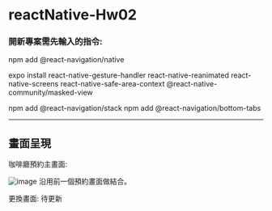 # reactNative-Hw02
### 開新專案需先輸入的指令:

npm add @react-navigation/native

expo install react-native-gesture-handler react-native-reanimated react-native-screens react-native-safe-area-context @react-native-community/masked-view

npm add @react-navigation/stack
npm add @react-navigation/bottom-tabs

---
## 畫面呈現
咖啡廳預約主畫面:

![image](https://github.com/Lein6927/reactNative-Hw02/assets/33750244/113de2c8-c35c-4400-9b20-42c6a727f832)
沿用前一個預約畫面做結合。

更換畫面:
待更新
